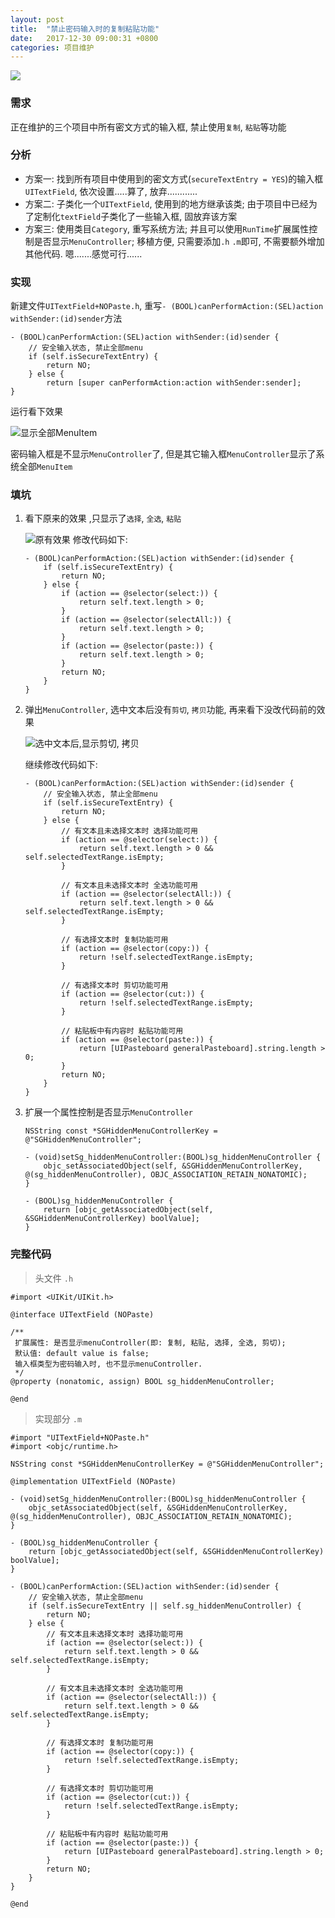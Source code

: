 ```yaml
---
layout: post
title:  "禁止密码输入时的复制粘贴功能"
date:   2017-12-30 09:00:31 +0800
categories: 项目维护
---
```


![](http://yuqiangcoder.com/assets/postImages/ios/201712/10.jpg)

### 需求
正在维护的三个项目中所有密文方式的输入框, 禁止使用`复制`, `粘贴`等功能

### 分析
* 方案一: 找到所有项目中使用到的密文方式(`secureTextEntry = YES`)的输入框`UITextField`, 依次设置.....算了, 放弃............
* 方案二: 子类化一个`UITextField`, 使用到的地方继承该类; 由于项目中已经为了定制化`textField`子类化了一些输入框, 固放弃该方案
* 方案三: 使用类目`Category`, 重写系统方法; 并且可以使用`RunTime`扩展属性控制是否显示`MenuController`; 移植方便, 只需要添加`.h` `.m`即可, 不需要额外增加其他代码.      嗯.......感觉可行......

### 实现
新建文件`UITextField+NOPaste.h`, 重写`- (BOOL)canPerformAction:(SEL)action withSender:(id)sender`方法

```
- (BOOL)canPerformAction:(SEL)action withSender:(id)sender {
    // 安全输入状态, 禁止全部menu
    if (self.isSecureTextEntry) {
        return NO;
    } else {
        return [super canPerformAction:action withSender:sender];
}
```
运行看下效果

![显示全部MenuItem](http://yuqiangcoder.com/assets/postImages/ios/201712/11.png)


密码输入框是不显示`MenuController`了, 但是其它输入框`MenuController`显示了系统全部`MenuItem`

### 填坑

1. 看下原来的效果 ,只显示了`选择`, `全选`, `粘贴`

    ![原有效果](http://yuqiangcoder.com/assets/postImages/ios/201712/12.png)
    修改代码如下:
    
    ```
    - (BOOL)canPerformAction:(SEL)action withSender:(id)sender {
        if (self.isSecureTextEntry) {
            return NO;
        } else {
            if (action == @selector(select:)) {
                return self.text.length > 0;
            }
            if (action == @selector(selectAll:)) {
                return self.text.length > 0;
            }
            if (action == @selector(paste:)) {
                return self.text.length > 0;
            }
            return NO;
        }
    }
    ```

2. 弹出`MenuController`, 选中文本后没有`剪切`, `拷贝`功能, 再来看下没改代码前的效果

    ![选中文本后,显示剪切, 拷贝](http://yuqiangcoder.com/assets/postImages/ios/201712/13.png)
    
    继续修改代码如下:
    
    ```
    - (BOOL)canPerformAction:(SEL)action withSender:(id)sender {
        // 安全输入状态, 禁止全部menu
        if (self.isSecureTextEntry) {
            return NO;
        } else {
            // 有文本且未选择文本时 选择功能可用
            if (action == @selector(select:)) {
                return self.text.length > 0 && self.selectedTextRange.isEmpty;
            }
            
            // 有文本且未选择文本时 全选功能可用
            if (action == @selector(selectAll:)) {
                return self.text.length > 0 && self.selectedTextRange.isEmpty;
            }
            
            // 有选择文本时 复制功能可用
            if (action == @selector(copy:)) {
                return !self.selectedTextRange.isEmpty;
            }
            
            // 有选择文本时 剪切功能可用
            if (action == @selector(cut:)) {
                return !self.selectedTextRange.isEmpty;
            }
            
            // 粘贴板中有内容时 粘贴功能可用
            if (action == @selector(paste:)) {
                return [UIPasteboard generalPasteboard].string.length > 0;
            }
            return NO;
        }
    }
    ```

3. 扩展一个属性控制是否显示`MenuController`

    ```
    NSString const *SGHiddenMenuControllerKey = @"SGHiddenMenuController";
    
    - (void)setSg_hiddenMenuController:(BOOL)sg_hiddenMenuController {
        objc_setAssociatedObject(self, &SGHiddenMenuControllerKey, @(sg_hiddenMenuController), OBJC_ASSOCIATION_RETAIN_NONATOMIC);
    }
    
    - (BOOL)sg_hiddenMenuController {
        return [objc_getAssociatedObject(self, &SGHiddenMenuControllerKey) boolValue];
    }
    ```

### 完整代码
> 头文件 `.h`

```
#import <UIKit/UIKit.h>

@interface UITextField (NOPaste)

/**
 扩展属性: 是否显示menuController(即: 复制, 粘贴, 选择, 全选, 剪切);
 默认值: default value is false;
 输入框类型为密码输入时, 也不显示menuController.
 */
@property (nonatomic, assign) BOOL sg_hiddenMenuController;

@end
```

> 实现部分 `.m`

```
#import "UITextField+NOPaste.h"
#import <objc/runtime.h>

NSString const *SGHiddenMenuControllerKey = @"SGHiddenMenuController";

@implementation UITextField (NOPaste)

- (void)setSg_hiddenMenuController:(BOOL)sg_hiddenMenuController {
    objc_setAssociatedObject(self, &SGHiddenMenuControllerKey, @(sg_hiddenMenuController), OBJC_ASSOCIATION_RETAIN_NONATOMIC);
}

- (BOOL)sg_hiddenMenuController {
    return [objc_getAssociatedObject(self, &SGHiddenMenuControllerKey) boolValue];
}

- (BOOL)canPerformAction:(SEL)action withSender:(id)sender {
    // 安全输入状态, 禁止全部menu
    if (self.isSecureTextEntry || self.sg_hiddenMenuController) {
        return NO;
    } else {
        // 有文本且未选择文本时 选择功能可用
        if (action == @selector(select:)) {
            return self.text.length > 0 && self.selectedTextRange.isEmpty;
        }
        
        // 有文本且未选择文本时 全选功能可用
        if (action == @selector(selectAll:)) {
            return self.text.length > 0 && self.selectedTextRange.isEmpty;
        }
        
        // 有选择文本时 复制功能可用
        if (action == @selector(copy:)) {
            return !self.selectedTextRange.isEmpty;
        }
        
        // 有选择文本时 剪切功能可用
        if (action == @selector(cut:)) {
            return !self.selectedTextRange.isEmpty;
        }
        
        // 粘贴板中有内容时 粘贴功能可用
        if (action == @selector(paste:)) {
            return [UIPasteboard generalPasteboard].string.length > 0;
        }
        return NO;
    }
}

@end
```

[jekyll-docs]: https://jekyllrb.com/docs/home
[jekyll-gh]:   https://github.com/jekyll/jekyll
[jekyll-talk]: https://talk.jekyllrb.com/


